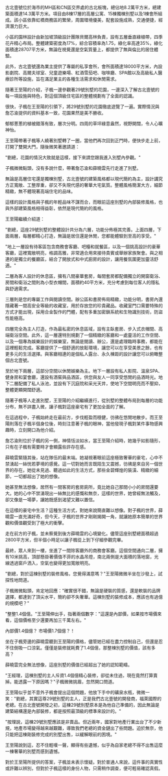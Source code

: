 

古北壹號位於海市的MH區和CN區交界處的古北板塊，總佔地8.2萬平方米，總建築面積達14.3萬平方米。項目由8棟17層的高層公寓、15棟獨棟別墅以及1棟會所組成。該小區依靠虹橋商務區的繁榮，周圍環境優美，配套設施成熟，交通便捷，經濟潛力巨大。

小區的園林設計由新加坡頂級設計團隊貝爾高林負責，設有五層垂直綠植帶，四季花卉精心布局。整體建築密度為17%，綜合容積率為1.75，綠化率高達35%，綠化面積達28707平方米，無論在視覺還是空氣質量上，都提供了無與倫比的居住體驗。

此外，古北壹號還為業主提供了專屬的私享會所，會所面積達18000平方米，內設影劇院、高爾夫球室、兒童遊樂場、紅酒雪茄吧、咖啡廳、SPA館以及高級私人醫療診所等設施，旨在滿足業主的各種生活需求和休閒需求。

隨著王至陽的介紹，子楓一邊參觀著29號別墅的花園，一邊深入了解古北壹號的每一項設施與特色，對這個頂級住宅區的整體規劃有了全面的認識。

很快，子楓在王至陽的引領下，將29號別墅的花園徹底遊覽了一遍。實際情況與詹芯渝提供的資料基本一致，花園果然是美不勝收。

郁郁蔥蔥的植被錯落有致，層次分明。四周的草坪綠意盎然，視野開闊，令人心曠神怡。

王至陽帶著子楓等人繞著別墅轉了一圈，當他們再次回到正門時，便快步走上前，打開了雙開大門，隨後微笑著邀請道：

"劉總，花園的情況大致就是這樣，接下來請您跟我進入別墅內參觀。"

子楓微微點頭，沒有多說什麼，帶著詹芯渝和薛曉雲先行走進了別墅。

無論是高層住宅還是獨棟別墅，古北壹號的建築風格都以現代簡約為主，設計講究方正寬敞、工整厚重，卻又不失現代感的奢華大宅氣質。整體風格簡潔大方，細節精緻，無不體現著高端住宅的品味。

這樣的設計風格與子楓的年輕品味不謀而合，而眼前這座別墅的內部裝修風格，也與外部建築風格相得益彰，依然是現代簡約的風格。

王至陽繼續介紹道：

"劉總，這座29號別墅的整體設計共分為六層，功能分佈極其完善。上面四層，下面兩層，每層都精心打造，無論是居住還是休閒，您都能體驗到至高的享受。"

"地上一層設有待客區包含商務會客廳、吧檯和就餐區，以及一個挑高設計的豪華客廳，這裡寬敞明亮，格調高雅，非常適合用來接待貴賓或舉辦家族聚會。與之相連的是獨立的餐廳區，結合了開放式和中式廚房的設計，讓用餐氛圍更加靈活舒適。"

二層為客人設計的休息區，擁有八間豪華套房，每間套房都配備獨立的開窗衛浴、房間和衛浴之間則為小型衣帽間，面積約40平方米，充分考慮到每位客人的隱私與舒適需求。

三層則是您的專屬工作與閱讀空間。辦公區和書房佈局精緻，功能分明，書房內還隱藏著一間高安全等級的收藏室，用於存放您的珍貴藏品。收藏室門口需要特殊的方式才能出現，採用合金製作的門體，配有多重加密鎖系統和生物識別技術，防盜性能極高。

四層完全為主人打造，作為最私密的休息區域，設有主臥套房、步入式衣帽間、高端衛浴空間。此外，這一層還特別規劃了一個精緻的客廳和一處靈活的工作空間、以及一個專為娛樂設計的娛樂室，無論是閱讀、辦公，還是處理臨時事務，都能在這裡輕鬆完成。客廳提供了一個舒適的放鬆環境，讓您可以在享受美景之餘，也有更多元的生活選擇。與客廳相連的是個私人露台、永久棟距的設計讓您可以俯瞰整個古北壹號。

至於地下兩層，這部分空間以休閒娛樂為主。地下一層設有私人影院、溫泉SPA、健身房和宴會廳，還設有酒窖與品酒區，供您與友人一同享受悠閒的品酒時光。地下二層配備了私人泳池，並設有下沉庭院和采光天井，使地下空間明亮而不壓抑，整體更顯開闊舒適。

隨著子楓等人走進別墅，王至陽的介紹繼續進行，從別墅的整體布局到每層的功能分布，無不詳盡入微，讓子楓對這座豪宅有了更加全面的了解。

在這過程中，子楓始終走在最前方，步伐輕盈而穩健，彷彿在悠閒地散步。而王至陽則落在子楓半個身位後，時刻注意著子楓的眼神，當他發現子楓對某件事物感興趣時，立刻開口為他介紹。

詹芯渝則位於子楓的另一側，神情恬淡如水，當王至陽介紹時，她幾乎如影隨形，只有在子楓有需要時才會顯露些許存在感。

薛曉雲緊隨其後，站在隊伍的最末端。她凝視著眼前這座極致奢華的豪宅，心中不禁湧起一絲恍若夢境的感覺。這一切對她而言既陌生又震撼，彷彿是來自另一個世界的存在。她從未見過、聽過如此的生活方式，那些金碧輝煌的裝潢、精緻的細節，一切都超出了她的想像。

她甚至無法想像，居然有一間客房的套房廁所，竟比她自己那間小小的房間還要大。她的心中不禁湧現出一絲無比的感慨和無奈，這樣的世界，她曾經無法觸及，卻又像是一場夢，讓她既感到渴望又難以置信。

在這樣的豪宅中生活？這種生活方式，對她來說簡直難以想像。對子楓的世界，薛曉雲一直充滿好奇，但今天，子楓的世界才剛剛揭開一角，就讓她原本簡單的世界觀和價值觀受到了極大的衝擊。

走在前方的子楓，並未察覺到後方薛曉雲的心境變化。儘管這座别墅總面積超過2800平方米，但半個小時足以讓子楓從上到下仔細參觀完畢。

最終，眾人來到一樓，坐進了一間除客廳外的商務會客廳。這個空間通向二層，擁有10米挑高，頂部懸掛著價值不菲的水晶吊燈，南北兩側是大面積的落地窗，光線透過窗戶洒入，空氣也變得更加寬敞明亮。

"劉總，對於這棟别墅的裝修風格，您覺得滿意嗎？"王至陽微微半坐在沙發上，試探性地問道。

子楓微微點頭，肯定地回應："確實很不錯，無論是硬裝的質感，還是軟裝的品牌選擇，都達到了頂尖水平，簡約卻不失奢華。這棟別墅的裝修成本，應該也有過億的規模吧？"

"整整1.4個億。"王至陽伸出手，指著兩個數字："這還是內部價，如果按市場價來看，這個價格至少還要再加三千萬左右。"

內部價1.4個億？
市場價1.7個億？！

坐在子楓旁邊的薛曉雲聽到王至陽的價格，儘管她已經在盡力控制自己，但還是忍不住倒吸一口涼氣。僅僅是裝修就耗費了1.4個億，那整棟別墅的價值，該有多高？

薛曉雲完全無法想像，這座別墅的價值已經超出了她的認知範疇。

"王經理，這棟別墅的主人斥資1.4個億精心裝修，卻從未住過，現在竟然打算賣掉。能透露一下原因嗎？"子楓微微挑眉，忽然開口問道。

王至陽似乎並不意外子楓會提出這個問題，他放下手中的礦泉水瓶，微微一笑："劉總，其實這尊29號別墅的主人，正是我們古北壹號的開發商，福萊國際的老總。在古北壹號開發之初，這棟29號別墅原本是為他自己準備的，因此無論是建築結構還是內部裝修，都是按照最頂級的標準來設計的。"

"按理說，這棟29號別墅應該是非賣品。但近兩年，國家對地產行業出台了不少新規，地產市場變得越來越艱難，導致我們老總的資金鏈出了些問題。迫於無奈，他只能把這棟剛裝修完成的別墅出售，以緩解眼前的困境。"

王至陽說到這，忍不住輕嘆一聲，顯得有些遺憾，似乎為自家老總不得不出售這麼一棟奢華的別墅而感到遺憾。

對於王至陽所提供的答案，子楓並未表示懷疑。對於普通人來說，這件事的真實性或許難以辨別，但對於子楓這樣的身份人物，只需稍作調查，便可輕易確認真假。